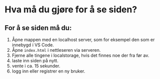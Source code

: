 # Hva må du gjøre for å se siden?
## For å se siden må du:
1. Åpne mappen med en localhost server, som for eksempel den som er innebygd i VS Code.
2. Åpne `index.html` i nettleseren via serveren.
3. Fjerne alle tingene i localstorage, hvis det finnes noe der fra før av.
4. laste inn siden på nytt.
5. vente i ca. 15 sekunder.
6. logg inn eller registrer en ny bruker.
